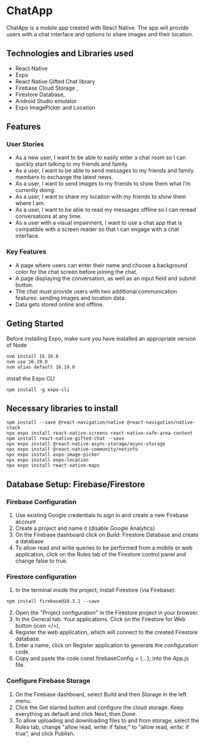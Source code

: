 # ChatApp

ChatApp is a mobile app created with React Native. 
The app will provide users with a chat interface and options to share images and their location.

## Technologies and Libraries used

* React Native
* Expo
* React Native Gifted Chat library
* Firebase Cloud Storage , 
* Firestore Database, 
* Android Studio emulator
* Expo ImagePicker and Location

## Features 

### User Stories
* As a new user, I want to be able to easily enter a chat room so I can quickly start talking to my friends and family.
* As a user, I want to be able to send messages to my friends and family members to exchange the latest news.
* As a user, I want to send images to my friends to show them what I’m currently doing.
* As a user, I want to share my location with my friends to show them where I am.
* As a user, I want to be able to read my messages offline so I can reread conversations at any
time.
* As a user with a visual impairment, I want to use a chat app that is compatible with a screen
reader so that I can engage with a chat interface.

### Key Features
* A page where users can enter their name and choose a background color for the chat screen before joining the chat.
* A page displaying the conversation, as well as an input field and submit button.
* The chat must provide users with two additional communication features: sending images
and location data.
* Data gets stored online and offline.

## Geting Started

Before installing Expo, make sure you have installed an appropriate version of Node
```shell
nvm install 16.19.0
nvm use 16.19.0
nvm alias default 16.19.0
```
install the Expo CLI 
```shell
npm install -g expo-cli
```
## Necessary libraries to install
```shell
npm install --save @react-navigation/native @react-navigation/native-stack
npx expo install react-native-screens react-native-safe-area-context
npm install react-native-gifted-chat --save
npx expo install @react-native-async-storage/async-storage 
npx expo install @react-native-community/netinfo
npx expo install expo-image-picker
npx expo install expo-location
npx expo install react-native-maps
```
## Database Setup: Firebase/Firestore

### Firebase Configuration
1. Use existing Google credentials to sign in and create a new Firebase account
2. Create a project and name it (disable Google Analytics)
3. On the Firebase dashboard click on Build: Firestore Database and create a database 
4. To allow read and write queries to be performed from a mobile or web application, click on the Rules tab of the Firestore control panel and change false to true.

### Firestore configuration 
1. In the terminal inside the project, install Firestore (via Firebase): 

```shell
npm install firebase@10.3.1 --save
```

2. Open the "Project configuration" in the Firestore project in your browser.
3. In the General tab: Your applications.  Click on the Firestore for Web button (icon </>). 
4. Register the web application, which will connect to the created Firestore database.
5. Enter a name, click on Register application to generate the configuration code.
6. Copy and paste the code const firebaseConfig = {...}; into the App.js file.

### Configure Firebase Storage
1. On the Firebase dashboard, select Build and then Storage in the left menu. 
2. Click the Get started button and configure the cloud storage. Keep everything as default and click Next, then Done. 
3. To allow uploading and downloading files to and from storage,  select the Rules tab, change "allow read, write: if false;" to "allow read, write: if true", and click Publish. 

